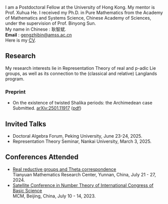 I am a Postdoctoral Fellow at the University of Hong Kong. My mentor is Prof. Xuhua He. I received my Ph.D. in Pure Mathematics from the Academy of Mathematics and Systems Science, Chinese Academy of Sciences, under the supervision of Prof. Binyong Sun.  
My name in Chinese : 耿智斌.  
**Email** : gengzhibin@amss.ac.cn  
Here is my [<u>CV</u>](./CV250831.pdf).

## Research
My research interests lie in Representation Theory of real and p-adic Lie groups, as well as its connection to the (classical and relative) Langlands program. 

### Preprint
- On the existence of twisted Shalika periods: the Archimedean case             
  Submitted. [<u>arXiv:2501.11917</u>](https://arxiv.org/abs/2501.11917) ([<u>pdf</u>](./Shalika_periods250224.pdf))

## Invited Talks
- Doctoral Algebra Forum, Peking University, June 23-24, 2025.
- Representation Theory Seminar, Nankai University, March 3, 2025.

## Conferences Attended
- [<u>Real reductive groups and Theta correspondence</u>](http://tianyuan.amss.ac.cn/ztyt/info/2024/145230.html)         
  Tianyuan Mathematics Research Center, Yunnan, China, July 21 - 27, 2024.   
- [<u>Satellite Conference in Number Theory of International Congress of Basic Science</u>](https://satelliteconference2023.casconf.cn/)                 
  MCM, Beijing, China, July 10 - 14, 2023.  
